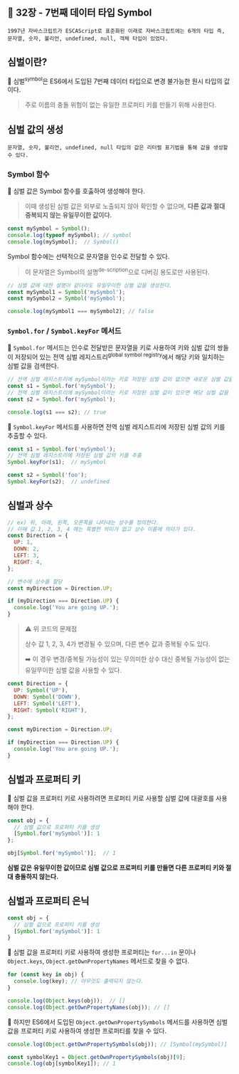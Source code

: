 ## 🔖 32장 - 7번째 데이터 타입 Symbol

```
1997년 자바스크립트가 ESCAScript로 표준화된 이래로 자바스크립트에는 6개의 타입 즉,
문자열, 숫자, 불리언, undefined, null, 객체 타입이 있었다.
```

## 심벌이란?

📌 심벌<sup>symbol</sup>은 ES6에서 도입된 7번째 데이터 타입으로 변경 불가능한 원시 타입의 값이다. 

> 주로 이름의 충돌 위험이 없는 유일한 프로퍼티 키를 만들기 위해 사용한다.

## 심벌 값의 생성

```
문자열, 숫자, 불리언, undefined, null 타입의 값은 리터럴 표기법을 통해 값을 생성할 수 있다.
```

### Symbol 함수

📌 심벌 값은 Symbol 함수를 호춣하여 생성해야 한다.

> 이때 생성된 심벌 값은 외부로 노출되지 않아 확인할 수 없으며, **다른 값과 절대 중복되지 않는 유일무이한 값이다.**

```javascript
const mySymbol = Symbol();
console.log(typeof mySymbol); // symbol
console.log(mySymbol);  // Symbol()
```

Symbol 함수에는 선택적으로 문자열을 인수로 전달할 수 있다.

> 이 문자열은 Symbol의 설명<sup>de-scription</sup>으로 디버깅 용도로만 사용된다.

```javascript
// 심벌 값에 대한 설명이 같더라도 유일무이한 심벌 값을 생성한다.
const mySymbol1 = Symbol('mySymbol');
const mySymbol2 = Symbol('mySymbol');

console.log(mySymbol1 === mySymbol2); // false
```

### `Symbol.for` / `Symbol.keyFor` 메서드

📌 `Symbol.for` 메서드는 인수로 전달받은 문자열을 키로 사용하여 키와 심벌 값의 쌍들이 저장되어 있는 전역 심벌 레지스트리<sup>global symbol registry</sup>에서 해당 키와 일치하는 심벌 값을 검색한다.

```javascript
// 전역 심벌 레지스트리에 mySymbol이라는 키로 저장된 심벌 값이 없으면 새로운 심벌 값을 생성
const s1 = Symbol.for('mySymbol');
// 전역 심벌 레지스트리에 mySymbol이라는 키로 저장된 심벌 값이 있으면 해당 심벌 값을 반환
const s2 = Symbol.for('mySymbol');

console.log(s1 === s2); // true
```

📌 `Symbol.keyFor` 메서드를 사용하면 전역 심벌 레지스트리에 저장된 심벌 값의 키를 추출할 수 있다.

```javascript
const s1 = Symbol.for('mySymbol');
// 전역 심벌 레지스트리에 저장된 심벌 값의 키를 추출
Symbol.keyFor(s1);  // mySymbol

const s2 = Symbol('foo');
Symbol.keyFor(s2);  // undefined
```

## 심벌과 상수

```javascript
// ex) 위, 아래, 왼쪽, 오른쪽을 나타내는 상수를 정의한다.
// 이때 값 1, 2, 3, 4 에는 특별한 의미가 없고 상수 이름에 의미가 있다.
const Direction = {
  UP: 1,
  DOWN: 2,
  LEFT: 3,
  RIGHT: 4,
};

// 변수에 상수를 할당
const myDirection = Direction.UP;

if (myDirection === Direction.UP) {
  console.log('You are going UP.');
}
```

> ⚠️ 위 코드의 문제점
> 
> 상수 값 1, 2, 3, 4가 변경될 수 있으며, 다른 변수 값과 중복될 수도 있다.
>
> ➡️ 이 경우 변경/중복될 가능성이 있는 무의미한 상수 대신 중복될 가능성이 없는 유일무이한 심벌 값을 사용할 수 있다.

```javascript
const Direction = {
  UP: Symbol('UP'),
  DOWN: Symbol('DOWN'),
  LEFT: Symbol('LEFT'),
  RIGHT: Symbol('RIGHT'),
};

const myDirection = Direction.UP;

if (myDirection === Direction.UP) {
  console.log('You are going UP.');
}
```

## 심벌과 프로퍼티 키

📌 심벌 값을 프로퍼티 키로 사용하려면 프로퍼티 키로 사용할 심벌 값에 대괄호를 사용해야 한다.

```javascript
const obj = {
  // 심벌 값으로 프로퍼티 키를 생성
  [Symbol.for('mySymbol')]: 1
};

obj[Symbol.for('mySymbol')];  // 1
```

**심벌 값은 유일무이한 값이므로 심벌 값으로 프로퍼티 키를 만들면 다른 프로퍼티 키와 절대 충돌하지 않는다.**

## 심벌과 프로퍼티 은닉

```javascript
const obj = {
  // 심벌 값으로 프로퍼티 키를 생성
  [Symbol.for('mySymbol')]: 1
}
```

📌 심벌 값을 프로퍼티 키로 사용하여 생성한 프로퍼티는
`for...in` 문이나 `Object.keys`, `Object.getOwnPropertyNames` 메서드로 찾을 수 없다.

```javascript
for (const key in obj) {
  console.log(key); // 아무것도 출력되지 않는다.
}

console.log(Object.keys(obj));  // []
console.log(Object.getOwnPropertyNames(obj)); // []
```

📌 하지만 ES6에서 도입된 `Object.getOwnPropertySymbols` 메서드를 사용하면 심벌 값을 프로퍼티 키로 사용하여 생성한 프로퍼티를 찾을 수 있다.

```javascript
console.log(Object.getOwnPropertySymbols(obj)); // [Symbol(mySymbol)]

const symbolKey1 = Object.getOwnPropertySymbols(obj)[9];
console.log(obj[symbolKey1]); // 1
```
